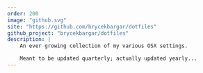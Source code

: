 ```yaml
---
order: 200
image: "github.svg"
site: "https://github.com/brycekbargar/dotfiles"
github_project: "brycekbargar/dotfiles"
description: |
    An ever growing collection of my various OSX settings.

    Meant to be updated quarterly; actually updated yearly...
---
```

